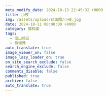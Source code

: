 ```yaml
---
meta_modify_date: 2024-10-13 22:45:32 +0800
title: 小夜
img: /assets/upload/封面图/小夜.jpg
date: 2024-10-11 00:00:00 +0000
category: 猫档案
tags:
  - 宝山校区
  - 待领养
auto_translate: true
image_viewer_on: false
image_lazy_loader_on: true
on_site_search_exclude: false
search_engine_exclude: false
comments_disable: false
published: true
archive: false
auto_translate: true
---
```

